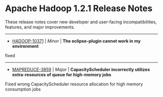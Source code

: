 # Apache Hadoop  1.2.1 Release Notes

These release notes cover new developer and user-facing incompatibilities, features, and major improvements.


---

* [HADOOP-10371](https://issues.apache.org/jira/browse/HADOOP-10371) | *Minor* | **The eclipse-plugin cannot work  in my environment**

fixed


---

* [MAPREDUCE-3859](https://issues.apache.org/jira/browse/MAPREDUCE-3859) | *Major* | **CapacityScheduler incorrectly utilizes extra-resources of queue for high-memory jobs**

Fixed wrong CapacityScheduler resource allocation for high memory consumption jobs



